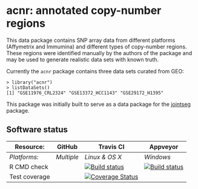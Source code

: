 # acnr: annotated copy-number regions

This data package contains SNP array data from different platforms (Affymetrix and Immumina) and different types of copy-number regions. These regions were identified manually by the authors of the package and may be used to generate realistic data sets with known truth.

Currently the `acnr` package  contains three data sets curated from GEO:

    > library("acnr")
    > listDataSets()
    [1] "GSE11976_CRL2324" "GSE13372_HCC1143" "GSE29172_H1395"  

This package was initially built to serve as a data package for the [jointseg](https://github.com/mpierrejean/jointseg) package.

## Software status

| Resource:     | GitHub        | Travis CI      | Appveyor         |
| ------------- | ------------------- | -------------- | ---------------- |
| _Platforms:_  | _Multiple_          | _Linux & OS X_ | _Windows_        |
| R CMD check  | | <a href="https://travis-ci.org/mpierrejean/acnr"><img src="https://travis-ci.org/mpierrejean/acnr.svg" alt="Build status"></a> | <a href="https://ci.appveyor.com/project/mpierrejean/acnr"><img src="https://ci.appveyor.com/api/projects/status/github/mpierrejean/acnr?svg=true" alt="Build status"></a> |
| Test coverage | | <a href="https://codecov.io/gh/mpierrejean/acnr"><img src="https://codecov.io/gh/mpierrejean/acnr/branch/master/graph/badge.svg" alt="Coverage Status"/></a> | |
